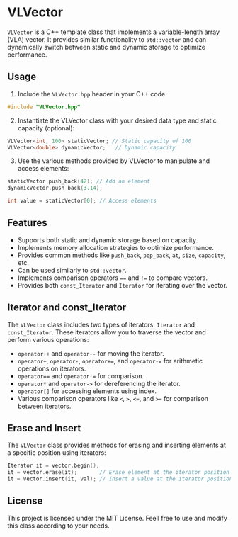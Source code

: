 # VLVector

`VLVector` is a C++ template class that implements a variable-length array (VLA) vector. It provides similar functionality to `std::vector` and can dynamically switch between static and dynamic storage to optimize performance.

## Usage

1. Include the `VLVector.hpp` header in your C++ code.

```cpp
#include "VLVector.hpp"
```

2. Instantiate the VLVector class with your desired data type and static capacity (optional):

```cpp
VLVector<int, 100> staticVector; // Static capacity of 100
VLVector<double> dynamicVector;   // Dynamic capacity
```

3. Use the various methods provided by VLVector to manipulate and access elements:

```cpp
staticVector.push_back(42); // Add an element
dynamicVector.push_back(3.14);

int value = staticVector[0]; // Access elements
```

## Features
- Supports both static and dynamic storage based on capacity.
- Implements memory allocation strategies to optimize performance.
- Provides common methods like ```push_back```, ```pop_back```, ```at```, ```size```, ```capacity```, etc.
- Can be used similarly to ```std::vector```.
- Implements comparison operators ```==``` and ```!=``` to compare vectors.
- Provides both ```const_Iterator``` and ```Iterator``` for iterating over the vector.


## Iterator and const_Iterator
The ```VLVector``` class includes two types of iterators: ```Iterator``` and ```const_Iterator```. These iterators allow you to traverse the vector and perform various operations:

- ```operator++``` and ```operator--``` for moving the iterator.
- ```operator+```, ```operator-```, ```operator+=```, and ```operator-=``` for arithmetic operations on iterators.
- ```operator==``` and ```operator!=``` for comparison.
- ```operator*``` and ```operator->``` for dereferencing the iterator.
- ```operator[]``` for accessing elements using index.
- Various comparison operators like ```<```, ```>```, ```<=```, and ```>=``` for comparison between iterators.

## Erase and Insert
The ```VLVector``` class provides methods for erasing and inserting elements at a specific position using iterators:

```cpp
Iterator it = vector.begin();
it = vector.erase(it);       // Erase element at the iterator position
it = vector.insert(it, val); // Insert a value at the iterator position
```

## License
This project is licensed under the MIT License.
Feell free to use and modify this class according to your needs.
